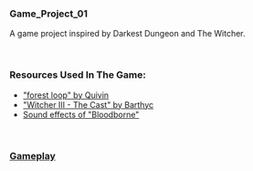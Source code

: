 ### Game_Project_01
A game project inspired by Darkest Dungeon and The Witcher.

<br />

### Resources Used In The Game:
 - ["forest loop" by Quivin](https://www.deviantart.com/quivin/art/forest-loop-261304226)
 - ["Witcher III - The Cast" by Barthyc](https://www.deviantart.com/barthyc/art/Witcher-III-The-Cast-711769762)
 - [Sound effects of "Bloodborne"](https://www.reddit.com/r/bloodborne/comments/7lxro4/the_sound_effects_of_bloodborne_800_files/)
 
 <br />
 
 ### [Gameplay](https://youtu.be/iTpe0kNmIBs)
